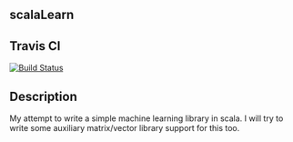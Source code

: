 scalaLearn
-----------

Travis CI
-----------
[![Build Status](https://travis-ci.org/travis-ci/travis-web.svg?branch=master)](https://travis-ci.org/travis-ci/travis-web)

Description
-----------
My attempt to write a simple machine learning library in scala. I will try to write some auxiliary matrix/vector library support for this too.
